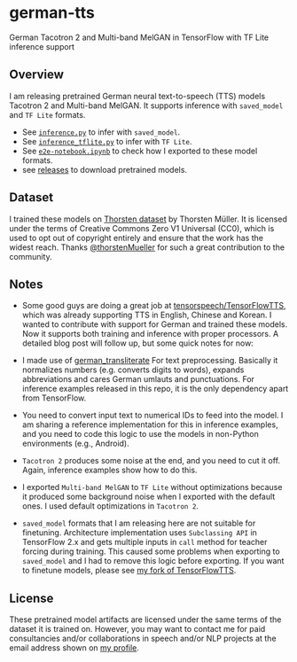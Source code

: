 # german-tts
German Tacotron 2 and Multi-band MelGAN in TensorFlow with TF Lite inference support

## Overview
I am releasing pretrained German neural text-to-speech (TTS) models Tacotron 2 and Multi-band MelGAN. It supports inference with `saved_model` and `TF Lite` formats.

- See [`inference.py`](https://github.com/monatis/german-tts/blob/main/inference.py) to infer with `saved_model`.
- See [`inference_tflite.py`](https://github.com/monatis/german-tts/blob/main/inference_tflite.py) to infer with `TF Lite`.
- See [`e2e-notebook.ipynb`](https://github.com/monatis/german-tts/blob/main/e2e-notebook.ipynb) to check how I exported to these model formats.
- see [releases](https://github.com/monatis/german-tts/releases) to download pretrained models.

## Dataset
I trained these models on [Thorsten dataset](https://github.com/thorstenMueller/deep-learning-german-tts) by Thorsten Müller. It is licensed under the terms of Creative Commons Zero V1 Universal (CC0), which is used to opt out of copyright entirely and ensure that the work has the widest reach. Thanks [@thorstenMueller](https://github.com/thorstenMueller) for such a great contribution to the community.

## Notes
- Some good guys are doing a great job at [tensorspeech/TensorFlowTTS](https://github.com/tensorspeech/TensorFlowTTS), which was already supporting TTS in English, Chinese and Korean. I wanted to contribute with support for German and trained these models. Now it supports both training and inference with proper processors. A detailed blog post will follow up, but some quick notes for now:

- I made use of [german_transliterate](https://github.com/repodiac/german_transliterate) For text preprocessing. Basically it normalizes numbers (e.g. converts digits to words), expands abbreviations and cares German umlauts and punctuations. For inference examples released in this repo, it is the only dependency apart from TensorFlow.
- You need to convert input text to numerical IDs to feed into the model. I am sharing a reference implementation for this in inference examples, and you need to code this logic to use the models in non-Python environments (e.g., Android).
- `Tacotron 2` produces some noise at the end, and you need to cut it off. Again, inference examples show how to do this.
- I exported `Multi-band MelGAN` to `TF Lite` without optimizations because it produced some background noise when I exported with the default ones. I used default optimizations in `Tacotron 2`.
- `saved_model` formats that I am releasing here are not suitable for finetuning. Architecture implementation uses `Subclassing API` in TensorFlow 2.x and gets multiple inputs in `call` method for teacher forcing during training. This caused some problems when exporting to `saved_model` and I had to remove this logic before exporting. If you want to finetune models, please see [my fork of TensorFlowTTS](https://github.com/monatis/TensorFlowTTS).

## License
These pretrained model artifacts are licensed under the same terms of the dataset it is trained on. However, you may want to contact me for paid consultancies and/or collaborations in speech and/or NLP projects at the email address shown on [my profile](https://github.com/monatis).